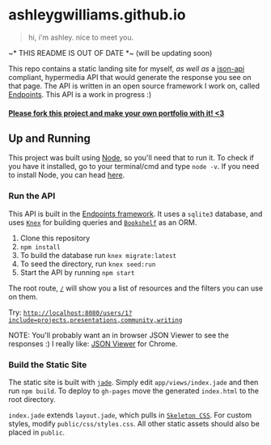 # ashleygwilliams.github.io
> hi, i'm ashley. nice to meet you.

~* THIS README IS OUT OF DATE *~ 
(will be updating soon)

This repo contains a static landing site for myself, *as well as* a 
[json-api](http://jsonapi.org) compliant, hypermedia API that would
generate the response you see on that page. The API is written in an
open source framework I work on, called 
[Endpoints](http://www.github.com/endpoints). 
This API is a work in progress :)

#### [Please fork this project and make your own portfolio with it! <3](https://github.com/ashleygwilliams/ashleygwilliams.github.io/new/master?readme=1#fork-destination-box)

## Up and Running
This project was built using [Node](https://nodejs.org/), so you'll need that to run it.
To check if you have it installed, go to your terminal/cmd and type `node -v`. If you need
to install Node, you can head [here](https://nodejs.org/download/).

### Run the API
This API is built in the [Endpoints framework](http://www.github.com/endpoints/endpoints).
It uses a `sqlite3` database, and uses [`Knex`](http://knexjs.org/) for building queries and
[`Bookshelf`](http://bookshelfjs.org/) as an ORM.

1. Clone this repository
2. `npm install`
3. To build the database run `knex migrate:latest`
4. To seed the directory, run `knex seed:run`
5. Start the API by running `npm start`

The root route, [`/`](http://localhost:8080/) will show you a list of resources and the filters
you can use on them. 

Try: [`http://localhost:8080/users/1?include=projects,presentations,community,writing`](http://localhost:8080/users/1?include=projects,presentations,community,writing)

NOTE: You'll probably want an in browser JSON Viewer to see the responses :) I really
like: [JSON Viewer](https://chrome.google.com/webstore/detail/json-viewer/gbmdgpbipfallnflgajpaliibnhdgobh?hl=en-US)
for Chrome.

### Build the Static Site
The static site is built with [`jade`](http://www.jade-lang.com).
Simply edit `app/views/index.jade` and then run `npm build`.
To deploy to `gh-pages` move the generated `index.html` to the root directory.

`index.jade` extends `layout.jade`, which pulls in [`Skeleton CSS`](http://getskeleton.com/).
For custom styles, modify `public/css/styles.css`.
All other static assets should also be placed in `public`.
